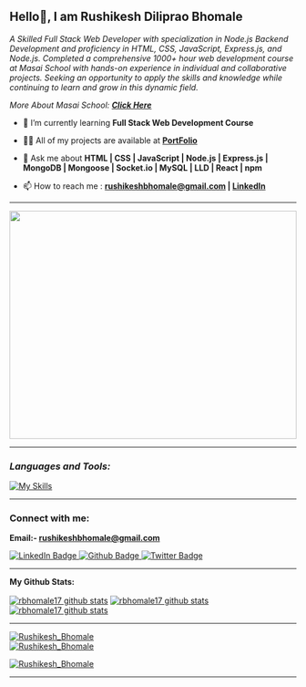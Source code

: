**<h2> Hello👋, I am Rushikesh Diliprao Bhomale</h2>**   
    
<p class="empty"><em>   
<!-- Motivated Node Backend Developer with a strong proficiency in HTML, CSS, and JavaScript. Skilled in developing backend solutions using Node.js, Express.js, MongoDB, and Mongoose. Successfully completed a comprehensive 1000+ hour web development course at Masai School, gaining hands-on experience in individual and collaborative projects. Committed to delivering high-quality backend solutions, continuously learning, and fostering effective teamwork. 
   -->
  A Skilled Full Stack Web Developer with specialization in Node.js Backend Development and proficiency in HTML, CSS, JavaScript, Express.js, and Node.js. Completed a comprehensive 1000+ hour web development course at Masai School with hands-on experience in individual and collaborative projects. Seeking an opportunity to apply the skills and knowledge while continuing to learn and grow in this dynamic field.
<p>More About Masai School:  <a href="https://masaischool.com/" target="_blank"><b>Click Here</b></a></p>
</em></p>
  
<!-- **<h2>Work Experiance</h2>**
<p>
 I worked in the Quality Control department at NRB Bearings LTD., specifically focusing on plastic cage bearings. As a Graduate Apprentice, my role involved the following core responsibilities over the span of one year: 
 
 1. Compiling and delivering inspection reports and test samples to our valued customers
 2. Creating and submitting PPAP (Production Part Approval Process) documents to customers, ensuring their validation and approval.
 3. Conducting audits of Product Control plans and carrying out inspections before dispatch to maintain quality standards. -->

</p>
<!-- <p align="left"> <a href="https://twitter.com/" target="blank"><img src="https://img.shields.io/twitter/follow/?logo=twitter&style=for-the-badge" alt="" /></a> </p> -->
<!-- <p align="left"> <a href="https://twitter.com/" target="blank"><img src="https://img.shields.io/twitter/follow/?logo=twitter&style=for-the-badge" alt="" /></a> </p> -->

 
 
- 🌱 I’m currently learning **Full Stack Web Development Course**

- 👨‍💻 All of my projects are available at <a href='https://rbhomale17.github.io/' target="_blank" ><b>PortFolio</b></a>

- 💬 Ask me about **HTML | CSS | JavaScript | Node.js | Express.js | MongoDB | Mongoose | Socket.io | MySQL | LLD | React | npm**

<!-- - All my project's are availalbe in portfolio : **[rushikeshbhomale@gmail.com](mailto:rushikeshbhomale@gmail.com) -->

- 📫 How to reach me : **[rushikeshbhomale@gmail.com](mailto:rushikeshbhomale@gmail.com) | [LinkedIn](https://www.linkedin.com/in/rushikesh-bhomale-aa29a3158/)**

<!-- - 📄 Know about my experiences [name](link should be added here) -->
---
<!-- ![main](https://github.com/rbhomale17/rbhomale17/assets/121092445/5809b6eb-0447-4f8b-a4e8-4fb8149528ef) -->

<img align="center" width="100%" height="400px" src="https://github.com/rbhomale17/rbhomale17/assets/121092445/5809b6eb-0447-4f8b-a4e8-4fb8149528ef">
 
<!-- <img align="center" width="100%" height="400px" src="https://meeteasy-main-server.onrender.com/photos/files/6491ec17b6cd5f116897c0f2"  alt="main.gif"> -->

---
**<i><h3 align="left">Languages and Tools:</h3></i>**

  <div align="left">

   [![My Skills](https://skillicons.dev/icons?i=html,css,js,nodejs,express,mongodb,github,netlify,vscode,mysql,postman,ts,redis,aws,react,replit,regex,sequelize,git)](#)

  </div>

--- 
**<h3 align="left">Connect with me:</h3>**

**Email:- rushikeshbhomale@gmail.com**

<div id="badges">
  <a href="https://www.linkedin.com/in/rushikesh-bhomale-aa29a3158">
    <img src="https://img.shields.io/badge/LinkedIn-blue?style=for-the-badge&logo=linkedin&logoColor=white" alt="LinkedIn Badge"/>
  </a>
  <a href="https://rbhomale17.github.io/">
    <img src="https://img.shields.io/badge/portfolio-black?style=for-the-badge&logo=github&logoColor=white" alt="Github Badge"/>
  </a>
<!--   <a href="your-twitter-URL">
    <img src="https://img.shields.io/badge/Twitter-blue?style=for-the-badge&logo=twitter&logoColor=white" alt="Twitter Badge"/>
  </a> -->
  <a href="#">
    <img src="https://komarev.com/ghpvc/?style=for-the-badge&username=rbhomale17" alt="Twitter Badge"/>
  </a>
</div>

<p align="left">
</p>

---



**My Github Stats:**

 <a href="https://github.com/rbhomale17"><img align="center" src="https://github-readme-stats.vercel.app/api?username=rbhomale17&show_icons=true&include_all_commits=true&theme=buefy&hide_border=true" alt="rbhomale17 github stats" /></a>  <a href="https://github.com/rbhomale17"><img align="center" src="https://github-readme-stats.vercel.app/api/top-langs/?username=rbhomale17&layout=compact&theme=buefy&hide_border=true" alt="rbhomale17 github stats" /></a>   <a href="https://github.com/rbhomale17"><img align="center" src="https://github-readme-streak-stats.herokuapp.com/?user=rbhomale17&" alt="rbhomale17 github stats" /></a>  

<!-- <div style="display: grid; grid-template-columns: repeat(2, 500px);">
 <img class="img" height:"120%" src="https://github-readme-stats.vercel.app/api?username=rbhomale17&show_icons=true" />
 <img class="img" height:"150%" src="https://github-readme-stats.vercel.app/api/top-langs/?username=rbhomale17&layout=compact" />
 <!-- --- -->
 <!-- <img class="img" height:"150%" align="center" src="https://github-readme-streak-stats.herokuapp.com/?user=rbhomale17&" alt="Rushikesh_Bhomale" /> -->
 <!-- </div> -->

<!-- <p align="left"> <img class="img" height:"150%" align="center" src="https://github-readme-streak-stats.herokuapp.com/?user=rbhomale17&" alt="Rushikesh_Bhomale" /></a> </p> -->

---

 <a href="https://github.com/rbhomale17"><img src="https://github-profile-trophy.vercel.app/?username=rbhomale17" alt="Rushikesh_Bhomale" /></a>  
  <a href="https://github.com/rbhomale17"><img src="https://github-contributor-stats.vercel.app/api?username=rbhomale17&limit=5&combine_all_yearly_contributions=true" alt="Rushikesh_Bhomale" /></a>  

<a href="https://github.com/rbhomale17"><img src="https://github-profile-summary-cards.vercel.app/api/cards/profile-details?username=rbhomale17" alt="Rushikesh_Bhomale" /></a>  

<!-- <p align="left"> <a href="https://github.com/ryo-ma/github-profile-trophy"><img src="https://github-profile-trophy.vercel.app/?username=rbhomale17" alt="Rushikesh_Bhomale" /></a> </p> -->

---

